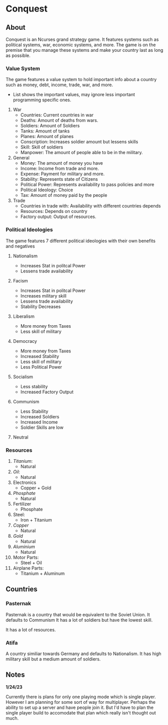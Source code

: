 Conquest
=========


About
--------
Conquest is an Ncurses grand strategy game. It features systems such as political systems, war, economic systems, and more.
The game is on the premise that you manage these systems and make your country last as long as possible.

### Value System
The game features a value system to hold important info about a country
such as money, debt, income, trade, war, and more.

* List shows the important values, may ignore less important programming specific ones.

1. War
    * Countries: Current countries in war
    * Deaths: Amount of deaths from wars.
    * Soldiers: Amount of Soldiers
    * Tanks: Amount of tanks
    * Planes: Amount of planes
    * Conscription: Increases soldier amount but lessens skills
    * Skill: Skill of soldiers
    * Manpower: The amount of people able to be in the military.
2. General
    * Money: The amount of money you have
    * Income: Income from trade and more.
    * Expense: Payment for military and more.
    * Stability: Represents state of Citizens
    * Political Power: Represents availability to pass policies and more
    * Political Ideology: Choice
    * Tax: Amount of money paid by the people
3. Trade
    * Countries in trade with: Availability with different countries depends
    * Resources: Depends on country
    * Factory output: Output of resources.

### Political Ideologies
The game features 7 different political ideologies with their own benefits and negatives

1. Nationalism
    * Increases Stat in politcal Power
    * Lessens trade availability
2. Facism
    * Increases Stat in politcal Power
    * Increases military skill
    * Lessens trade availability
    * Stability Decreases

3. Liberalism
    * More money from Taxes
    * Less skill of military
4. Democracy
    * More money from Taxes
    * Increased Stability
    * Less skill of military
    * Less Political Power

5. Socialism
    * Less stability
    * Increased Factory Output
6. Communism
    * Less Stability
    * Increased Soldiers
    * Increased Income
    * Soldier Skills are low
7. Neutral

### Resources
1. _Titanium_:
    * Natural
2. _Oil_:
    * Natural
3. Electronics
    * Copper + Gold
4. _Phosphate_
    * Natural
5. Fertilizer
    * Phosphate
6. Steel:
    * Iron + Titanium
7. _Copper_
    * Natural
8. _Gold_
    * Natural
9. _Aluminium_
    * Natural
10. Motor Parts:
    * Steel + Oil
11. Airplane Parts:
    * Titanium + Aluminum

Countries
---------
### Pasternak
Pasternak is a country that would be equivalent to the Soviet Union. It defaults to Communism
It has a lot of soldiers but have the lowest skill.

It has a lot of resources.

### Atifa
A country similiar towards Germany and defaults to Nationalism. It has high military skill
but a medium amount of soldiers.

### 

Notes
------
**1/24/23**

Currently there is plans for only one playing mode which is single player. However I am planning for some sort of way
for multiplayer. Perhaps the ability to set up a server and have people join it. But I'd have to plan the single player
build to accomodate that plan which really isn't thought out much.
